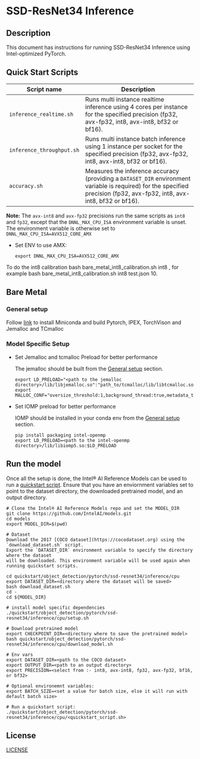 # SSD-ResNet34 Inference

## Description
This document has instructions for running SSD-ResNet34 Inference using Intel-optimized PyTorch.

## Quick Start Scripts
| Script name | Description |
|-------------|-------------|
| `inference_realtime.sh` | Runs multi instance realtime inference using 4 cores per instance for the specified precision (fp32, avx-fp32, int8, avx-int8, bf32 or bf16). |
| `inference_throughput.sh` | Runs multi instance batch inference using 1 instance per socket for the specified precision (fp32, avx-fp32, int8, avx-int8, bf32 or bf16). |
| `accuracy.sh` | Measures the inference accuracy (providing a `DATASET_DIR` environment variable is required) for the specified precision (fp32, avx-fp32, int8, avx-int8, bf32 or bf16). |

**Note:** The `avx-int8` and `avx-fp32` precisions run the same scripts as `int8` and `fp32`, except that the `DNNL_MAX_CPU_ISA` environment variable is unset. The environment variable is otherwise set to `DNNL_MAX_CPU_ISA=AVX512_CORE_AMX`
* Set ENV to use AMX:
  ```
  export DNNL_MAX_CPU_ISA=AVX512_CORE_AMX
  ```

To do the int8 calibration bash bare_metal_int8_calibration.sh int8 <file where to save the calibrated model> <steps to run calibration>, for example bash bare_metal_int8_calibration.sh int8 test.json 10.

## Bare Metal
### General setup

Follow [link](/docs/general/pytorch/BareMetalSetup.md) to install Miniconda and build Pytorch, IPEX, TorchVison and Jemalloc and TCmalloc

### Model Specific Setup
* Set Jemalloc and tcmalloc Preload for better performance

  The jemalloc should be built from the [General setup](#general-setup) section.
  ```
  export LD_PRELOAD="<path to the jemalloc directory>/lib/libjemalloc.so":"path_to/tcmalloc/lib/libtcmalloc.so":$LD_PRELOAD
  export MALLOC_CONF="oversize_threshold:1,background_thread:true,metadata_thp:auto,dirty_decay_ms:9000000000,muzzy_decay_ms:9000000000"
  ```

* Set IOMP preload for better performance

  IOMP should be installed in your conda env from the [General setup](#general-setup) section.
  ```
  pip install packaging intel-openmp
  export LD_PRELOAD=<path to the intel-openmp directory>/lib/libiomp5.so:$LD_PRELOAD
  ```

## Run the model
Once all the setup is done, the Intel® AI Reference Models can be used to run a [quickstart script](#quick-start-scripts).
Ensure that you have an enviornment variables set to point to the dataset directory,
the downloaded pretrained model, and an output directory.

```
# Clone the Intel® AI Reference Models repo and set the MODEL_DIR
git clone https://github.com/IntelAI/models.git
cd models
export MODEL_DIR=$(pwd)

# Dataset
Download the 2017 [COCO dataset](https://cocodataset.org) using the `download_dataset.sh` script.
Export the `DATASET_DIR` environment variable to specify the directory where the dataset
will be downloaded. This environment variable will be used again when running quickstart scripts.

cd quickstart/object_detection/pytorch/ssd-resnet34/inference/cpu
export DATASET_DIR=<directory where the dataset will be saved>
bash download_dataset.sh
cd - 
cd ${MODEL_DIR}

# install model specific dependencies
./quickstart/object_detection/pytorch/ssd-resnet34/inference/cpu/setup.sh

# Download pretrained model
export CHECKPOINT_DIR=<directory where to save the pretrained model>
bash quickstart/object_detection/pytorch/ssd-resnet34/inference/cpu/download_model.sh

# Env vars
export DATASET_DIR=<path to the COCO dataset>
export OUTPUT_DIR=<path to an output directory>
export PRECISION=<select from :- int8, avx-int8, fp32, avx-fp32, bf16, or bf32>

# Optional environemnt variables:
export BATCH_SIZE=<set a value for batch size, else it will run with default batch size>

# Run a quickstart script:
./quickstart/object_detection/pytorch/ssd-resnet34/inference/cpu/<quickstart_script.sh>
```

<!--- 80. License -->
## License

[LICENSE](/LICENSE)
